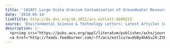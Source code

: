 ```yaml
---
title: '[ASAP] Large-Scale Uranium Contamination of Groundwater Resources in India'
date: '2018-05-14'
linkTitle: http://dx.doi.org/10.1021/acs.estlett.8b00215
source: 'Environmental Science & Technology Letters: Latest Articles (ACS Publications)'
description: |-
  <p><img src="https://pubs.acs.org/appl/literatum/publisher/achs/journals/content/estlcu/0/estlcu.ahead-of-print/acs.estlett.8b00215/20180514/images/medium/ez-2018-00215u_0004.gif" alt="TOC Graphic"/></p><div><cite>Environmental Science & Technology Letters</cite></div><div>DOI: 10.1021/acs.estlett.8b00215</div><div class="feedflare">
  <a href="http://feeds.feedburner.com/~ff/acs/estlcu?a=XU8y4hA5uJ4:ZYBIE1wqL-M:yIl2AUoC8zA"><img src="http://feeds.feedburner.com/~ff/acs/estlcu?d=yIl2AUoC8zA" borde
---
```

